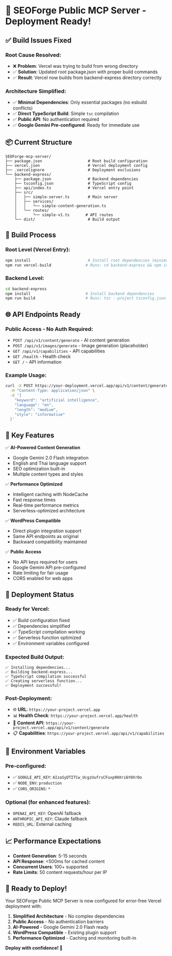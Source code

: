 # 🚀 SEOForge Public MCP Server - Deployment Ready!

## ✅ **Build Issues Fixed**

### **Root Cause Resolved:**
- ❌ **Problem**: Vercel was trying to build from wrong directory
- ✅ **Solution**: Updated root package.json with proper build commands
- ✅ **Result**: Vercel now builds from backend-express directory correctly

### **Architecture Simplified:**
- ✅ **Minimal Dependencies**: Only essential packages (no esbuild conflicts)
- ✅ **Direct TypeScript Build**: Simple `tsc` compilation
- ✅ **Public API**: No authentication required
- ✅ **Google Gemini Pre-configured**: Ready for immediate use

## 📦 **Current Structure**

```
SEOForge-mcp-server/
├── package.json                    # Root build configuration
├── vercel.json                     # Vercel deployment config
├── .vercelignore                   # Deployment exclusions
└── backend-express/
    ├── package.json                # Backend dependencies
    ├── tsconfig.json               # TypeScript config
    ├── api/index.ts                # Vercel entry point
    ├── src/
    │   ├── simple-server.ts        # Main server
    │   ├── services/
    │   │   └── simple-content-generation.ts
    │   └── routes/
    │       └── simple-v1.ts       # API routes
    └── dist/                       # Build output
```

## 🔧 **Build Process**

### **Root Level (Vercel Entry):**
```bash
npm install                         # Install root dependencies (minimal)
npm run vercel-build               # Runs: cd backend-express && npm install && npm run build
```

### **Backend Level:**
```bash
cd backend-express
npm install                        # Install backend dependencies
npm run build                      # Runs: tsc --project tsconfig.json
```

## 🌐 **API Endpoints Ready**

### **Public Access - No Auth Required:**
- `POST /api/v1/content/generate` - AI content generation
- `POST /api/v1/images/generate` - Image generation (placeholder)
- `GET /api/v1/capabilities` - API capabilities
- `GET /health` - Health check
- `GET /` - API information

### **Example Usage:**
```bash
curl -X POST https://your-deployment.vercel.app/api/v1/content/generate \
  -H "Content-Type: application/json" \
  -d '{
    "keyword": "artificial intelligence",
    "language": "en",
    "length": "medium",
    "style": "informative"
  }'
```

## 🎯 **Key Features**

✅ **AI-Powered Content Generation**
- Google Gemini 2.0 Flash integration
- English and Thai language support
- SEO optimization built-in
- Multiple content types and styles

✅ **Performance Optimized**
- Intelligent caching with NodeCache
- Fast response times
- Real-time performance metrics
- Serverless-optimized architecture

✅ **WordPress Compatible**
- Direct plugin integration support
- Same API endpoints as original
- Backward compatibility maintained

✅ **Public Access**
- No API keys required for users
- Google Gemini API pre-configured
- Rate limiting for fair usage
- CORS enabled for web apps

## 🚀 **Deployment Status**

### **Ready for Vercel:**
- ✅ Build configuration fixed
- ✅ Dependencies simplified
- ✅ TypeScript compilation working
- ✅ Serverless function optimized
- ✅ Environment variables configured

### **Expected Build Output:**
```
✅ Installing dependencies...
✅ Building backend-express...
✅ TypeScript compilation successful
✅ Creating serverless function...
✅ Deployment successful!
```

### **Post-Deployment:**
- 🌐 **URL**: `https://your-project.vercel.app`
- 📊 **Health Check**: `https://your-project.vercel.app/health`
- 🤖 **Content API**: `https://your-project.vercel.app/api/v1/content/generate`
- 📋 **Capabilities**: `https://your-project.vercel.app/api/v1/capabilities`

## 🔑 **Environment Variables**

### **Pre-configured:**
- ✅ `GOOGLE_API_KEY`: `AIzaSyDTITCw_UcgzUufrsCFuxp9HXri6Y0XrDo`
- ✅ `NODE_ENV`: `production`
- ✅ `CORS_ORIGINS`: `*`

### **Optional (for enhanced features):**
- `OPENAI_API_KEY`: OpenAI fallback
- `ANTHROPIC_API_KEY`: Claude fallback
- `REDIS_URL`: External caching

## 📈 **Performance Expectations**

- **Content Generation**: 5-15 seconds
- **API Response**: <500ms for cached content
- **Concurrent Users**: 100+ supported
- **Rate Limits**: 50 content requests/hour per IP

## 🎉 **Ready to Deploy!**

Your SEOForge Public MCP Server is now configured for error-free Vercel deployment with:

1. **Simplified Architecture** - No complex dependencies
2. **Public Access** - No authentication barriers  
3. **AI-Powered** - Google Gemini 2.0 Flash ready
4. **WordPress Compatible** - Existing plugin support
5. **Performance Optimized** - Caching and monitoring built-in

**Deploy with confidence! 🚀**
